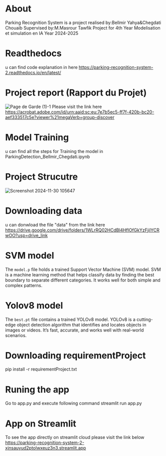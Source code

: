 # About
Parking Recognition System is a project realised by:Bellmir Yahya&Chegdati Chouaib
Supervised by:M.Masrour Tawfik
Project for 4th Year Modelisation et simulation en IA Year 2024-2025

# Readthedocs
u can find code explanation in here
https://parking-recognition-system-2.readthedocs.io/en/latest/

# Project report (Rapport du Projet)
![Page de Garde (1)-1](https://github.com/user-attachments/assets/51df2aa3-8570-46aa-b820-21364c6397a4)
Please visit the link here https://acrobat.adobe.com/id/urn:aaid:sc:eu:7e7b5ec5-ff7f-420b-bc20-aef333517c5e?viewer%21megaVerb=group-discover

# Model Training
u can find all the steps for Training the model in ParkingDetection_Bellmir_Chegdati.ipynb

# Project Strucutre
![Screenshot 2024-11-30 105647](https://github.com/user-attachments/assets/60942ed9-41b6-4647-aab7-ecf8a1c0a6c1)

# Downloading data
u can donwload the file "data" from the link here
https://drive.google.com/drive/folders/1WLrRQ02HCdBl4HflOfGkYzFjilYCRwOO?usp=drive_link

# SVM model
The `model.p` file holds a trained Support Vector Machine (SVM) model. SVM is a machine learning method that helps classify data by finding the best boundary to separate different categories. It works well for both simple and complex patterns.

# Yolov8 model
The `best.pt` file contains a trained YOLOv8 model. YOLOv8 is a cutting-edge object detection algorithm that identifies and locates objects in images or videos. It’s fast, accurate, and works well with real-world scenarios.

# Downloading requirementProject
pip install -r requirementProject.txt

# Runing the app
Go to app.py and execute following command
streamlit run app.py

# App on Streamlit
To see the app directly on streamlit cloud please visit the link below
https://parking-recognition-system-2-xjnsauyud2ptolwxeuz3n3.streamlit.app
